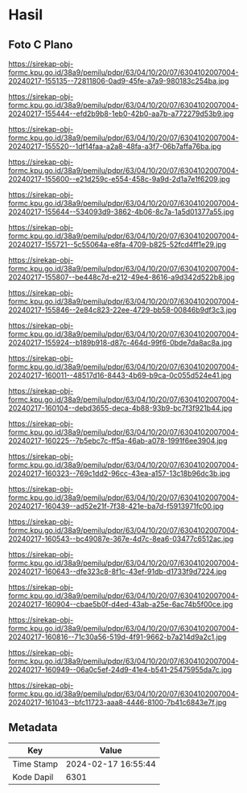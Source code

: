 # Hasil

## Foto C Plano

https://sirekap-obj-formc.kpu.go.id/38a9/pemilu/pdpr/63/04/10/20/07/6304102007004-20240217-155135--72811806-0ad9-45fe-a7a9-980183c254ba.jpg

https://sirekap-obj-formc.kpu.go.id/38a9/pemilu/pdpr/63/04/10/20/07/6304102007004-20240217-155444--efd2b9b8-1eb0-42b0-aa7b-a772279d53b9.jpg

https://sirekap-obj-formc.kpu.go.id/38a9/pemilu/pdpr/63/04/10/20/07/6304102007004-20240217-155520--1df14faa-a2a8-48fa-a3f7-06b7affa76ba.jpg

https://sirekap-obj-formc.kpu.go.id/38a9/pemilu/pdpr/63/04/10/20/07/6304102007004-20240217-155600--e21d259c-e554-458c-9a9d-2d1a7e1f6209.jpg

https://sirekap-obj-formc.kpu.go.id/38a9/pemilu/pdpr/63/04/10/20/07/6304102007004-20240217-155644--534093d9-3862-4b06-8c7a-1a5d01377a55.jpg

https://sirekap-obj-formc.kpu.go.id/38a9/pemilu/pdpr/63/04/10/20/07/6304102007004-20240217-155721--5c55064a-e8fa-4709-b825-52fcd4ff1e29.jpg

https://sirekap-obj-formc.kpu.go.id/38a9/pemilu/pdpr/63/04/10/20/07/6304102007004-20240217-155807--be448c7d-e212-49e4-8616-a9d342d522b8.jpg

https://sirekap-obj-formc.kpu.go.id/38a9/pemilu/pdpr/63/04/10/20/07/6304102007004-20240217-155846--2e84c823-22ee-4729-bb58-00846b9df3c3.jpg

https://sirekap-obj-formc.kpu.go.id/38a9/pemilu/pdpr/63/04/10/20/07/6304102007004-20240217-155924--b189b918-d87c-464d-99f6-0bde7da8ac8a.jpg

https://sirekap-obj-formc.kpu.go.id/38a9/pemilu/pdpr/63/04/10/20/07/6304102007004-20240217-160011--48517d16-8443-4b69-b9ca-0c055d524e41.jpg

https://sirekap-obj-formc.kpu.go.id/38a9/pemilu/pdpr/63/04/10/20/07/6304102007004-20240217-160104--debd3655-deca-4b88-93b9-bc7f3f921b44.jpg

https://sirekap-obj-formc.kpu.go.id/38a9/pemilu/pdpr/63/04/10/20/07/6304102007004-20240217-160225--7b5ebc7c-ff5a-46ab-a078-1991f6ee3904.jpg

https://sirekap-obj-formc.kpu.go.id/38a9/pemilu/pdpr/63/04/10/20/07/6304102007004-20240217-160323--769c1dd2-96cc-43ea-a157-13c18b96dc3b.jpg

https://sirekap-obj-formc.kpu.go.id/38a9/pemilu/pdpr/63/04/10/20/07/6304102007004-20240217-160439--ad52e21f-7f38-421e-ba7d-f5913971fc00.jpg

https://sirekap-obj-formc.kpu.go.id/38a9/pemilu/pdpr/63/04/10/20/07/6304102007004-20240217-160543--bc49087e-367e-4d7c-8ea6-03477c6512ac.jpg

https://sirekap-obj-formc.kpu.go.id/38a9/pemilu/pdpr/63/04/10/20/07/6304102007004-20240217-160643--dfe323c8-8f1c-43ef-91db-d1733f9d7224.jpg

https://sirekap-obj-formc.kpu.go.id/38a9/pemilu/pdpr/63/04/10/20/07/6304102007004-20240217-160904--cbae5b0f-d4ed-43ab-a25e-6ac74b5f00ce.jpg

https://sirekap-obj-formc.kpu.go.id/38a9/pemilu/pdpr/63/04/10/20/07/6304102007004-20240217-160816--71c30a56-519d-4f91-9662-b7a214d9a2c1.jpg

https://sirekap-obj-formc.kpu.go.id/38a9/pemilu/pdpr/63/04/10/20/07/6304102007004-20240217-160949--06a0c5ef-24d9-41e4-b541-25475955da7c.jpg

https://sirekap-obj-formc.kpu.go.id/38a9/pemilu/pdpr/63/04/10/20/07/6304102007004-20240217-161043--bfc11723-aaa8-4446-8100-7b41c6843e7f.jpg


## Metadata

| Key        | Value               |
| ---------- | ------------------- |
| Time Stamp | 2024-02-17 16:55:44 |
| Kode Dapil | 6301                |



